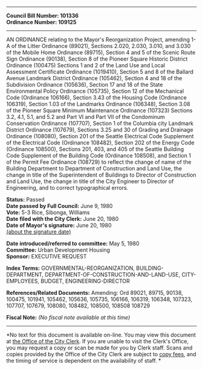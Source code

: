 * * * * *  
  
**Council Bill Number: [](#h0)[](#h2)101336**   
**Ordinance Number: 109125**  
  
* * * * *  
  
AN ORDINANCE relating to the Mayor's Reorganization Project, amending 1-A of the Litter Ordinance (89021), Sections 2.020, 2.030, 3.010, and 3.030 of the Mobile Home Ordinance (89715), Section 4 and 5 of the Scenic Route Sign Ordinance (90138), Section 8 of the Pioneer Square Historic District Ordinance (100475) Sections 1 and 2 of the Land Use and Local Assessment Certificate Ordinance (1019410), Section 5 and 8 of the Ballard Avenue Landmark District Ordinance (105462), Section 4 and 18 of the Subdivision Ordinance (105636), Section 17 and 18 of the State Environmental Policy Ordinance (105735), Section 12 of the Mechanical Code (Ordinance 106166), Section 3.43 of the Housing Code (Ordinance 106319), Section 1.03 of the Landmarks Ordinance (106348), Section 3.08 of the Pioneer Square Minimum Maintenance Ordinance (107323) Sections 3.2, 4.1, 5.1, and 5.2 and Part VI and Part VII of the Condominum Conservation Ordinance (107707), Section 1 of the Columbia city Landmark District Ordinance (107679), Sections 3.25 and 30 of Grading and Drainage Ordinance (108080), Section 201 of the Seattle Electrical Code Supplement of the Electrical Code (Ordinance 108482), Section 202 of the Energy Code (Ordinance 108500), Sections 201, 403, and 405 of the Seattle Building Code Supplement of the Building Code (Ordinance 108508), and Section 1 of the Permit Fee Ordinance (108729) to reflect the change of name of the Building Department to Department of Construction and Land Use, the change in title of the Superintendent of Buildings to Director of Construction and Land Use, the change in title of the City Engineer to Director of Engineering, and to correct typographical errors.  
  
**Status:** Passed   
**Date passed by Full Council:** June 9, 1980   
**Vote:** 5-3 Rice, Sibonga, Williams   
**Date filed with the City Clerk:** June 20, 1980   
**Date of Mayor's signature:** June 20, 1980   
[(about the signature date)](/~public/approvaldate.htm)   
  
  
**Date introduced/referred to committee:** May 5, 1980   
**Committee:** Urban Development Housing   
**Sponsor:** EXECUTIVE REQUEST   
  
**Index Terms:** GOVERNMENTAL-REORGANIZATION, BUILDING-DEPARTMENT, DEPARTMENT-OF-CONSTRUCTION-AND-LAND-USE, CITY-EMPLOYEES, BUDGET, ENGINEERING-DIRECTOR  
  
**References/Related Documents:** Amending: Ord 89021, 89715, 90138, 100475, 101941, 105462, 105636, 105735, 106166, 106319, 106348, 107323, 107707, 107679, 108080, 108482, 108500, 108508 108729  
  
**Fiscal Note:** *(No fiscal note available at this time)*  
  
* * * * *  
  
*No text for this document is available on-line. You may view this document at [the Office of the City Clerk](http://www.seattle.gov/leg/clerk/contactUs.htm). If you are unable to visit the Clerk's Office, you may request a copy or scan be made for you by Clerk staff. Scans and copies provided by the Office of the City Clerk are subject to [copy fees](http://clerk.seattle.gov/~public/clerkfees.htm), and the timing of service is dependent on the availability of staff. *  
  
  
